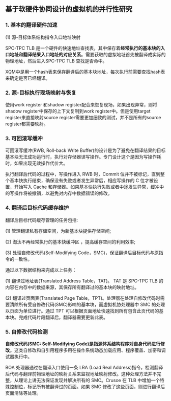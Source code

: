 ## 基于软硬件协同设计的虚拟机的并行性研究

### 1. 基本的翻译硬件加速

(1) 源-目标体系结构指令入口地址映射

SPC-TPC TLB 是一个硬件的快速地址查找表，其中保存着**经常执行的基本块的入口地址和翻译结果入口地址的对应关系**。需要获取的虚拟地址首先被翻译成实际的物理地址，然后进入SPC-TPC TLB 查找是否命中。

XQM中是用一个hash表来保存翻译后的基本块地址，每次执行前需要查找hash表来确定是否已经翻译。

### 2. 源-目标执行现场映射与恢复

使用work register 和shadow register配合来恢复现场，如果出现异常，则将shadow register中保存的上下文复制到work register中。但是使用target register来直接映射source register需要更加细致的测试，并不是所有的source register都需要映射。

### 3. 可回滚写缓冲

可回滚写缓冲(RWB, Roll-back Write Buffer)的设计是为了避免在翻译结果的目标基本块无法成功运行时，执行对存储器误写操作。专门设计这个是因为写操作耗时，如果出现无效操作代价大。

执行翻译后代码的过程中，写操作进入 RWB 时，Commit 位并不被标记，直到整个基本快执行结束，确保没有失败或者发生异常后，相应写操作的 C 位才被设置，开始写入 Cache 和存储器。如果基本快执行失败或者中途发生异常，缓冲中的写操作将被撤销，以避免对内存中数据错误的修改。

### 4. 翻译后目标代码缓存维护

翻译后目标代码缓存管理的任务包括:

(1) 管理翻译私有存储空间，为新基本块提供存储空间;

(2) 淘汰不再经常执行的基本快缓冲区 ，提高缓存空间的利用效率;

(3) 处理自修改代码(Self-Modifying Code，SMC)，保证翻译后目标代码与原指令的一致性。

通过以下数据结构来完成以上任务：

(1) 翻译过地址表(Translated Address Table，TAT)。 TAT 是 SPC-TPC TLB 的内容在内存中的数据来源，其保存所有翻译过的基本块的映射地址。

(2) 翻译过页面表(Translated Page Table，TPT)。处理器在处理自修改代码时需要清除所有受自修改代码(SMC)影响的基本块，而虚拟机协处理器中 SMC 的处理以页面为单位进行。通过 TPT 可以根据页面地址快速找到所有包含此页代码的基本块。完成代码片段翻译后，翻译器需要更新此表。

### 5. 自修改代码检测

**自修改代码(SMC: Self-Modifying Code)是指源体系结构程序对自身代码进行修改**。这类自修改和自引用程序多用在操作系统动态加载应用、程序覆盖、加密和调试器执行中。

BOA 处理器通过在翻译入口使用一条 LRA (Load Real Address)指令，检测翻译后代码与翻译前物理地址的映射关系来监视地址映射修改。这种处理方法并不完整，从理论上讲无法保证发现并解决所有的 SMC。Crusoe 在 TLB 中增加一个特殊控制位，标记所有被翻译过的页面。如果 SMC 修改了这些页面，则进行翻译后页面清除等处理。